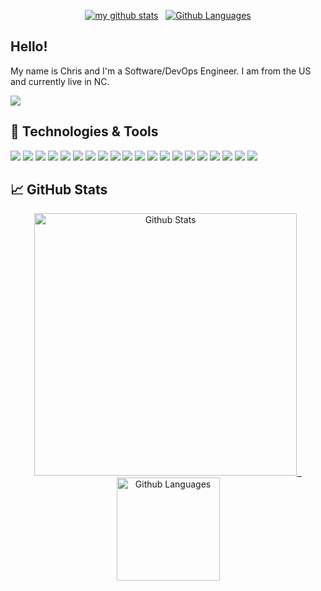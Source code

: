<!-- Profile info -->
<a align="center">
    <p align="center">
      <a href="https://github.com/chris102994"><img src="https://gpvc.arturio.dev/chris102994" alt="my github stats"/></a>
      &nbsp;
      <a href="https://chris102994.github.io/containers/"><img src="https://img.shields.io/badge/Status-Docker%20CI-brightgreen" alt="Github Languages"></a>
    </p>
</a>

## Hello!
My name is Chris and I'm a Software/DevOps Engineer. I am from the US and currently live in NC.

[![](https://img.shields.io/badge/LinkedIn-informational?style=for-the-badge&logo=linkedin&logoColor=white&color=70a5fd)](https://www.linkedin.com/in/christopher102994/)

## 🔧 Technologies & Tools

![](https://img.shields.io/badge/OS-Linux-informational?style=for-the-badge&logo=linux&logoColor=white&color=70a5fd)
![](https://img.shields.io/badge/OS-Windows-informational?style=for-the-badge&logo=windows&logoColor=white&color=70a5fd)
![](https://img.shields.io/badge/Shell-Bash-informational?style=for-the-badge&logo=gnu-bash&logoColor=white&color=70a5fd)
![](https://img.shields.io/badge/Code-C++-informational?style=for-the-badge&logo=c%2B%2B&logoColor=white&color=70a5fd)
![](https://img.shields.io/badge/Code-Groovy-informational?style=for-the-badge&logo=groovy&logoColor=white&color=70a5fd)
![](https://img.shields.io/badge/Code-Java-informational?style=for-the-badge&logo=java&logoColor=white&color=70a5fd)
![](https://img.shields.io/badge/Code-Python-informational?style=for-the-badge&logo=python&logoColor=white&color=70a5fd)
![](https://img.shields.io/badge/Build-Ant-informational?style=for-the-badge&logo=apache-ant&logoColor=white&color=70a5fd)
![](https://img.shields.io/badge/Build-CMake-informational?style=for-the-badge&logo=cmake&logoColor=white&color=70a5fd)
![](https://img.shields.io/badge/Build-Gradle-informational?style=for-the-badge&logo=gradle&logoColor=white&color=70a5fd)
![](https://img.shields.io/badge/Build-Maven-informational?style=for-the-badge&logo=apache-maven&logoColor=white&color=70a5fd)
![](https://img.shields.io/badge/CI/CD-Jenkins-informational?style=for-the-badge&logo=jenkins&logoColor=white&color=70a5fd)
![](https://img.shields.io/badge/CI/CD-Travis_CI-informational?style=for-the-badge&logo=travis-ci&logoColor=white&color=70a5fd)
![](https://img.shields.io/badge/Editor-IntelliJ_IDEA-informational?style=for-the-badge&logo=intellij-idea&logoColor=white&color=70a5fd)
![](https://img.shields.io/badge/Editor-PyCharm-informational?style=for-the-badge&logo=pycharm&logoColor=white&color=70a5fd)
![](https://img.shields.io/badge/VCS-Git-informational?style=for-the-badge&logo=git&logoColor=white&color=70a5fd)
![](https://img.shields.io/badge/VCS-Subversion-informational?style=for-the-badge&logo=Subversion&logoColor=white&color=70a5fd)
![](https://img.shields.io/badge/Containerization-Docker-informational?style=for-the-badge&logo=docker&logoColor=white&color=70a5fd)
![](https://img.shields.io/badge/Containerization-Podman-informational?style=for-the-badge&logo=podman&logoColor=white&color=70a5fd)
![](https://img.shields.io/badge/Orchestration-Kubernetes-informational?style=for-the-badge&logo=kubernetes&logoColor=white&color=70a5fd)

## &#x1f4c8; GitHub Stats
<!-- Status Codes -->
<a align="center" href="https://github.com/chris102994">
    <p align="center">
      <img src="https://github-readme-stats.vercel.app/api?username=chris102994&show_icons=true&theme=tokyonight" alt="Github Stats" width="420"/>
      &nbsp;
      <img src="https://github-readme-stats.vercel.app/api/top-langs/?username=chris102994&layout=compact&theme=tokyonight&hide=html,css" alt="Github Languages" height="165">
    </p>
</a>
